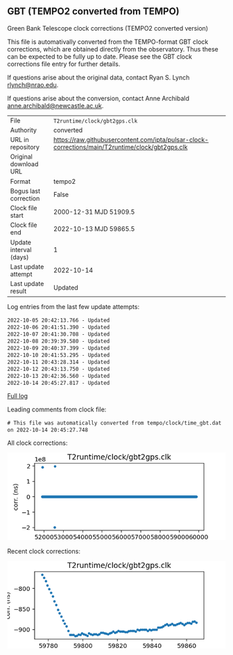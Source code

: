 
## GBT (TEMPO2 converted from TEMPO)

Green Bank Telescope clock corrections (TEMPO2 converted version)

This file is automativally converted from the TEMPO-format GBT
clock corrections, which are obtained directly from the observatory.
Thus these can be expected to be fully up to date. Please see the
GBT clock corrections file entry for further details.

If questions arise about the original data, contact Ryan S. Lynch
<rlynch@nrao.edu>.

If questions arise about the conversion, contact Anne Archibald
<anne.archibald@newcastle.ac.uk>.

|     |     |
|:--- |:--- |
| File | `T2runtime/clock/gbt2gps.clk` |
| Authority | converted |
| URL in repository | <https://raw.githubusercontent.com/ipta/pulsar-clock-corrections/main/T2runtime/clock/gbt2gps.clk> |
| Original download URL | <None> |
| Format | tempo2 |
| Bogus last correction | False |
| Clock file start | 2000-12-31 MJD 51909.5 |
| Clock file end | 2022-10-13 MJD 59865.5 |
| Update interval (days) | 1 |
| Last update attempt | 2022-10-14 |
| Last update result | Updated |

Log entries from the last few update attempts:
```
2022-10-05 20:42:13.766 - Updated
2022-10-06 20:41:51.390 - Updated
2022-10-07 20:41:30.708 - Updated
2022-10-08 20:39:39.580 - Updated
2022-10-09 20:40:37.399 - Updated
2022-10-10 20:41:53.295 - Updated
2022-10-11 20:43:28.314 - Updated
2022-10-12 20:43:13.750 - Updated
2022-10-13 20:42:36.560 - Updated
2022-10-14 20:45:27.817 - Updated
```
[Full log](https://raw.githubusercontent.com/ipta/pulsar-clock-corrections/main/log/T2runtime/clock/gbt2gps.clk.log)

Leading comments from clock file:

    # This file was automatically converted from tempo/clock/time_gbt.dat on 2022-10-14 20:45:27.748



All clock corrections:

![plot of all clock corrections](gbt2gps.clk.png "All corrections")

Recent clock corrections:

![plot of recent clock corrections](gbt2gps.clk.short.png "Recent corrections")

